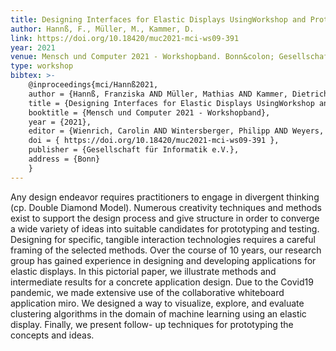 ```yaml
---
title: Designing Interfaces for Elastic Displays UsingWorkshop and Prototyping Methods
author: Hannß, F., Müller, M., Kammer, D.
link: https://doi.org/10.18420/muc2021-mci-ws09-391
year: 2021
venue: Mensch und Computer 2021 - Workshopband. Bonn&colon; Gesellschaft für Informatik e.V.
type: workshop
bibtex: >-
    @inproceedings{mci/Hannß2021,
    author = {Hannß, Franziska AND Müller, Mathias AND Kammer, Dietrich},
    title = {Designing Interfaces for Elastic Displays UsingWorkshop and Prototyping Methods},
    booktitle = {Mensch und Computer 2021 - Workshopband},
    year = {2021},
    editor = {Wienrich, Carolin AND Wintersberger, Philipp AND Weyers, Benjamin} ,
    doi = { https://doi.org/10.18420/muc2021-mci-ws09-391 },
    publisher = {Gesellschaft für Informatik e.V.},
    address = {Bonn}
    }
---
```

Any design endeavor requires practitioners to engage in divergent thinking (cp. Double Diamond Model). Numerous creativity techniques and methods exist to support the design process and give structure in order to converge a wide variety of ideas into suitable candidates for prototyping and testing. Designing for specific, tangible interaction technologies requires a careful framing of the selected methods. Over the course of 10 years, our research group has gained experience in designing and developing applications for elastic displays. In this pictorial paper, we illustrate methods and intermediate results for a concrete application design. Due to the Covid19 pandemic, we made extensive use of the collaborative whiteboard application miro. We designed a way to visualize, explore, and evaluate clustering algorithms in the domain of machine learning using an elastic display. Finally, we present follow- up techniques for prototyping the concepts and ideas.